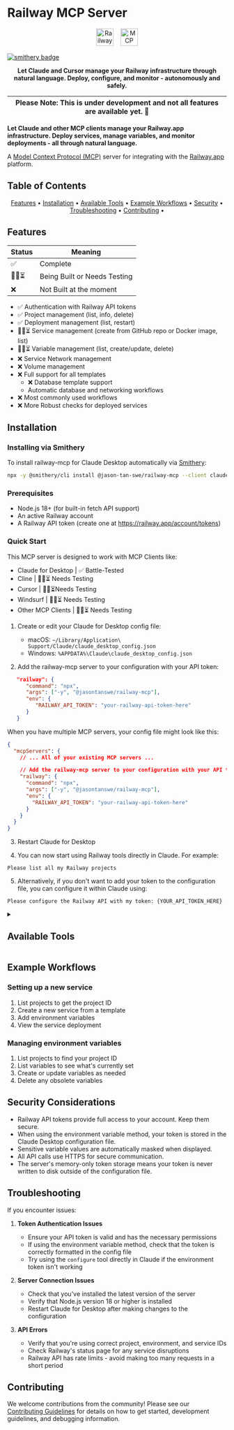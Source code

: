 # Railway MCP Server

<p align="center">
  <picture>
    <source media="(prefers-color-scheme: dark)" srcset="https://avatars.githubusercontent.com/u/66716858?s=200&v=4" />
    <source media="(prefers-color-scheme: light)" srcset="https://avatars.githubusercontent.com/u/66716858?s=200&v=4" />
    <img alt="Railway" src="https://avatars.githubusercontent.com/u/66716858?s=200&v=4" height="40" />
  </picture>
  &nbsp;&nbsp;
  <picture>
    <source media="(prefers-color-scheme: dark)" srcset="https://github.com/user-attachments/assets/38db1bcd-50df-4a49-a106-1b5afd924cb2" />
    <source media="(prefers-color-scheme: light)" srcset="https://github.com/user-attachments/assets/82603097-07c9-42bb-9cbc-fb8f03560926" />
    <img alt="MCP" src="https://github.com/user-attachments/assets/82603097-07c9-42bb-9cbc-fb8f03560926" height="40" />
  </picture>
</p>

[![smithery badge](https://smithery.ai/badge/@jason-tan-swe/railway-mcp)](https://smithery.ai/server/@jason-tan-swe/railway-mcp)

<p align="center">
  <strong>Let Claude and Cursor manage your Railway infrastructure through natural language. Deploy, configure, and monitor - autonomously and safely.</strong>
</p>

| Please Note: This is under development and not all features are available yet. 🚧 |
| ----------------------------------------------------------------------------- |

**Let Claude and other MCP clients manage your Railway.app infrastructure. Deploy services, manage variables, and monitor deployments - all through natural language.**

A [Model Context Protocol (MCP)](https://modelcontextprotocol.io/) server for integrating with the [Railway.app](https://railway.app) platform.

## Table of Contents

<p align="center">
  <a href="#features">Features</a> •
  <a href="#installation">Installation</a> •
  <a href="#available-tools">Available Tools</a> •
  <a href="#example-workflows">Example Workflows</a> •
  <a href="#security-considerations">Security</a> •
  <a href="#troubleshooting">Troubleshooting</a> •
  <a href="#contributing">Contributing</a> •
</p>

## Features


| Status | Meaning |
|--------|---------|
| ✅ | Complete |
| 🚧🔨⏳ | Being Built or Needs Testing |
| ❌ | Not Built at the moment |

- ✅ Authentication with Railway API tokens
- ✅ Project management (list, info, delete)
- ✅ Deployment management (list, restart)
- 🚧🔨⏳ Service management (create from GitHub repo or Docker image, list)
- 🚧🔨⏳ Variable management (list, create/update, delete)
- ❌ Service Network management
- ❌ Volume management
- ❌ Full support for all templates
   - ❌ Database template support
   - Automatic database and networking workflows
- ❌ Most commonly used workflows
- ❌ More Robust checks for deployed services

## Installation

### Installing via Smithery

To install railway-mcp for Claude Desktop automatically via [Smithery](https://smithery.ai/server/@jason-tan-swe/railway-mcp):

```bash
npx -y @smithery/cli install @jason-tan-swe/railway-mcp --client claude
```

### Prerequisites

- Node.js 18+ (for built-in fetch API support)
- An active Railway account
- A Railway API token (create one at https://railway.app/account/tokens)

### Quick Start

This MCP server is designed to work with MCP Clients like:
- Claude for Desktop | ✅ Battle-Tested
- Cline | 🚧🔨⏳ Needs Testing
- Cursor | 🚧🔨⏳Needs Testing
- Windsurf | 🚧🔨⏳ Needs Testing
- Other MCP Clients | 🚧🔨⏳ Needs Testing

1. Create or edit your Claude for Desktop config file:
   - macOS: `~/Library/Application\ Support/Claude/claude_desktop_config.json`
   - Windows: `%APPDATA%\Claude\claude_desktop_config.json`

2. Add the railway-mcp server to your configuration with your API token:

```json
   "railway": {
      "command": "npx",
      "args": ["-y", "@jasontanswe/railway-mcp"],
      "env": {
         "RAILWAY_API_TOKEN": "your-railway-api-token-here"
      }
   }
```

When you have multiple MCP servers, your config file might look like this:

```json
{
  "mcpServers": {
    // ... All of your existing MCP servers ...

    // Add the railway-mcp server to your configuration with your API token
    "railway": {
      "command": "npx",
      "args": ["-y", "@jasontanswe/railway-mcp"],
      "env": {
        "RAILWAY_API_TOKEN": "your-railway-api-token-here"
      }
    }
  }
}
```

3. Restart Claude for Desktop

4. You can now start using Railway tools directly in Claude. For example:

```
Please list all my Railway projects
```

5. Alternatively, if you don't want to add your token to the configuration file, you can configure it within Claude using:

```
Please configure the Railway API with my token: {YOUR_API_TOKEN_HERE}
```

<details>
<summary><h2> Available Tools</h2></summary>

### Authentication
- `configure` - Set your Railway API token (only needed if not provided in environment variables)

### Projects
- `project-list` - List all projects in your account
- `project-info` - Get detailed information about a specific project
- `project-create` - Create a new project with optional team ID
- `project-delete` - Delete a project
- `project-environments` - List all environments in a project

### Services
- `service-list` - List all services in a specific project
- `service-info` - Get detailed information about a specific service
- `service-create-from-repo` - Create a new service from a GitHub repository
- `service-create-from-image` - Create a new service from a Docker image
- `service-delete` - Delete a service from a project
- `service-restart` - Restart a service in a specific environment
- `service-update` - Update service configuration (build command, start command, etc.) | 🚧 Needs Testing

### Deployments
- `deployment-list` - List recent deployments for a service
- `deployment-trigger` - Trigger a new deployment for a service
- `deployment-logs` - Get logs for a specific deployment
- `deployment-health-check` - Check the health/status of a deployment

### Variables
- `variable-list` - List variables for a service or environment
- `variable-set` - Create or update a variable
- `variable-delete` - Delete a variable
- `variable-bulk-set` - Bulk update variables for a service | 🚧 Needs Testing
- `variable-copy` - Copy variables between environments | 🚧 Needs Testing

### Databases
- `database-list-types` - List all available database types that can be deployed
- `database-deploy` - Deploy a new database service
</details>

## Example Workflows

### Setting up a new service

1. List projects to get the project ID
2. Create a new service from a template
3. Add environment variables
4. View the service deployment

### Managing environment variables

1. List projects to find your project ID
2. List variables to see what's currently set
3. Create or update variables as needed
4. Delete any obsolete variables

## Security Considerations

- Railway API tokens provide full access to your account. Keep them secure.
- When using the environment variable method, your token is stored in the Claude Desktop configuration file.
- Sensitive variable values are automatically masked when displayed.
- All API calls use HTTPS for secure communication.
- The server's memory-only token storage means your token is never written to disk outside of the configuration file.

## Troubleshooting

If you encounter issues:

1. **Token Authentication Issues**
   - Ensure your API token is valid and has the necessary permissions
   - If using the environment variable method, check that the token is correctly formatted in the config file
   - Try using the `configure` tool directly in Claude if the environment token isn't working

2. **Server Connection Issues**
   - Check that you've installed the latest version of the server
   - Verify that Node.js version 18 or higher is installed
   - Restart Claude for Desktop after making changes to the configuration

3. **API Errors**
   - Verify that you're using correct project, environment, and service IDs
   - Check Railway's status page for any service disruptions
   - Railway API has rate limits - avoid making too many requests in a short period

## Contributing

We welcome contributions from the community! Please see our [Contributing Guidelines](CONTRIBUTING.md) for details on how to get started, development guidelines, and debugging information.
